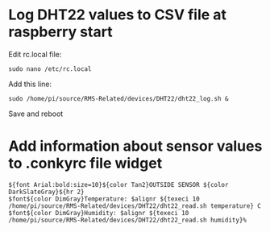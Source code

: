 # Log DHT22 values to CSV file at raspberry start
Edit rc.local file:
```Shell
sudo nano /etc/rc.local
```
Add this line:
```
sudo /home/pi/source/RMS-Related/devices/DHT22/dht22_log.sh &
```
Save and reboot

# Add information about sensor values to .conkyrc file widget
```
${font Arial:bold:size=10}${color Tan2}OUTSIDE SENSOR ${color DarkSlateGray}${hr 2}
$font${color DimGray}Temperature: $alignr ${texeci 10 /home/pi/source/RMS-Related/devices/DHT22/dht22_read.sh temperature} C
$font${color DimGray}Humidity: $alignr ${texeci 10 /home/pi/source/RMS-Related/devices/DHT22/dht22_read.sh humidity}%
```




